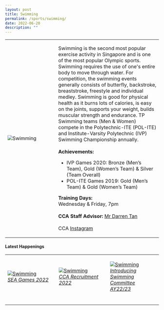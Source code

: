 ```yaml
---
layout: post
title: Swimming
permalink: /sports/swimming/
date: 2022-06-20
description: ""
---
```


<table>
    <tr>
        <td style="width:33%"><image src="/images/CCA_swimming.jpg" style="display:block;margin-left:auto;margin-right:auto;" alt="Swimming"></image></td>
        <td>
            <p>
                Swimming is the second most popular exercise activity in Singapore and is one of the most popular Olympic sports. Swimming requires the use of one's entire body to move through water. For competition, the swimming events generally consists of butterfly, backstroke, breaststroke, freestyle and individual medley. Swimming is good for physical health as it burns lots of calories, is easy on the joints, supports your weight, builds muscular strength and endurance. TP Swimming teams (Men & Women) compete in the Polytechnic-ITE (POL-ITE) and Institute-Varsity Polytechnic (IVP) Swimming Championship annually.<br>
                <br>
                <b>Achievements:</b><br>
                <ul>
                    <li>IVP Games 2020: Bronze (Men’s Team), Gold (Women’s Team) & Silver (Team Overall)</li>
                    <li>POL-ITE Games 2019: Gold (Men’s Team) & Gold (Women’s Team)</li>
                </ul>
            </p>
            <p>
                <b>Training Days:</b><br>
                Wednesday & Friday, 7pm<br>
                <br>
                <b>CCA Staff Advisor:</b> <a href="mailto:darrent@tp.edu.sg">Mr Darren Tan</a><br>
                <br>
                CCA <a href="https://www.instagram.com/tplsst">Instagram</a>
            </p>
        </td>
    </tr>
</table>


#### Latest Happenings

<table>
    <tr>
        <td style="width:33%"><br>
            <a href="https://www.instagram.com/p/CddUcTlJ7lS/">
                <image src="/images/Sports/SWIMMING_SEA Games 2022.png" style="display:block;margin-left:auto;margin-right:auto;" alt="Swimming">
                <h6 style="margin-top:0%">SEA Games 2022</h6>
                </image>
            </a>
        </td>
        <td style="width:33%"><br>
            <a href="https://www.instagram.com/p/Ccm-TO4JuV3/">
                <image src="/images/Sports/SWIMMING_CCA Recruitment 2022.png" style="display:block;margin-left:auto;margin-right:auto;" alt="Swimming">
                <h6 style="margin-top:0%">CCA Recruitment 2022</h6>
                </image>
            </a>
        </td>
        <td style="width:33%"><br>
            <a href="https://www.instagram.com/p/Ccfklfvv0nt/">
                <image src="/images/Sports/SWIMMING_Introducing Swimming Committee AY22-23.png" style="display:block;margin-left:auto;margin-right:auto;" alt="Swimming">
                <h6 style="margin-top:0%">Introducing Swimming Committee AY22/23</h6>
                </image>
            </a>
        </td>
    </tr>
</table>